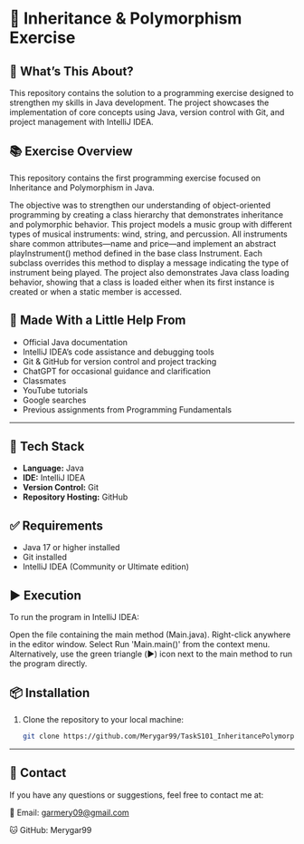 # 🚀 Inheritance & Polymorphism Exercise

## 🧩 What’s This About?
This repository contains the solution to a programming exercise designed to strengthen my skills in Java development. The project showcases the implementation of core concepts using Java, version control with Git, and project management with IntelliJ IDEA.

## 📚 Exercise Overview
This repository contains the first programming exercise focused on Inheritance and Polymorphism in Java.

The objective was to strengthen our understanding of object-oriented programming by creating a class hierarchy that demonstrates inheritance and polymorphic behavior.
This project models a music group with different types of musical instruments: wind, string, and percussion. All instruments share common attributes—name and price—and implement an abstract playInstrument() method defined in the base class Instrument. Each subclass overrides this method to display a message indicating the type of instrument being played. The project also demonstrates Java class loading behavior, showing that a class is loaded either when its first instance is created or when a static member is accessed.

## 🙌 Made With a Little Help From
- Official Java documentation
- IntelliJ IDEA’s code assistance and debugging tools
- Git & GitHub for version control and project tracking
- ChatGPT for occasional guidance and clarification
- Classmates
- YouTube tutorials 
- Google searches
- Previous assignments from Programming Fundamentals

---

## 🔧 Tech Stack
- **Language:** Java
- **IDE:** IntelliJ IDEA
- **Version Control:** Git
- **Repository Hosting:** GitHub

## ✅ Requirements
- Java 17 or higher installed
- Git installed
- IntelliJ IDEA (Community or Ultimate edition)

## ▶️ Execution

To run the program in IntelliJ IDEA:

Open the file containing the main method (Main.java). Right-click anywhere in the editor window. Select Run 'Main.main()' from the context menu. Alternatively, use the green triangle (▶️) icon next to the main method to run the program directly.

## 📦 Installation
1. Clone the repository to your local machine:
   ```bash
   git clone https://github.com/Merygar99/TaskS101_InheritancePolymorphism.git

---

## 📧 Contact
If you have any questions or suggestions, feel free to contact me at:

📧 Email: garmery09@gmail.com

🐱 GitHub: Merygar99
   
